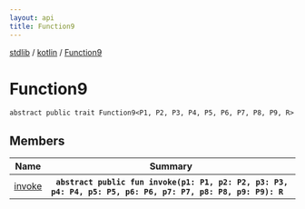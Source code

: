```yaml
---
layout: api
title: Function9
---
```

[stdlib](../../index.md) / [kotlin](../index.md) / [Function9](index.md)

# Function9

```
abstract public trait Function9<P1, P2, P3, P4, P5, P6, P7, P8, P9, R> 
```

## Members

| Name | Summary |
|------|---------|
|[invoke](invoke.md)|&nbsp;&nbsp;**`abstract public fun invoke(p1: P1, p2: P2, p3: P3, p4: P4, p5: P5, p6: P6, p7: P7, p8: P8, p9: P9): R`**<br>|
